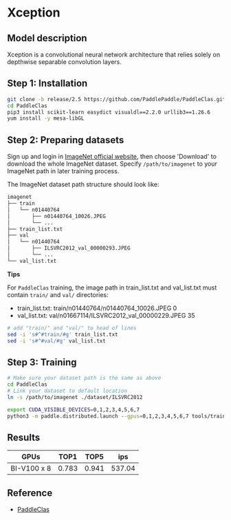# Xception

## Model description

Xception is a convolutional neural network architecture that relies solely on depthwise separable convolution layers.

## Step 1: Installation

```bash
git clone -b release/2.5 https://github.com/PaddlePaddle/PaddleClas.git
cd PaddleClas
pip3 install scikit-learn easydict visualdl==2.2.0 urllib3==1.26.6
yum install -y mesa-libGL
```

## Step 2: Preparing datasets

Sign up and login in [ImageNet official website](https://www.image-net.org/index.php), then choose 'Download' to download the whole ImageNet dataset. Specify `/path/to/imagenet` to your ImageNet path in later training process.

The ImageNet dataset path structure should look like:

```bash
imagenet
├── train
│   └── n01440764
│       ├── n01440764_10026.JPEG
│       └── ...
├── train_list.txt
├── val
│   └── n01440764
│       ├── ILSVRC2012_val_00000293.JPEG
│       └── ...
└── val_list.txt
```

**Tips**

For `PaddleClas` training, the image path in train_list.txt and val_list.txt must contain `train/` and `val/` directories:
- train_list.txt: train/n01440764/n01440764_10026.JPEG 0
- val_list.txt: val/n01667114/ILSVRC2012_val_00000229.JPEG 35

```bash
# add "train/" and "val/" to head of lines
sed -i 's#^#train/#g' train_list.txt
sed -i 's#^#val/#g' val_list.txt
```

## Step 3: Training

```bash
# Make sure your dataset path is the same as above
cd PaddleClas
# Link your dataset to default location
ln -s /path/to/imagenet ./dataset/ILSVRC2012

export CUDA_VISIBLE_DEVICES=0,1,2,3,4,5,6,7
python3 -m paddle.distributed.launch --gpus=0,1,2,3,4,5,6,7 tools/train.py -c ./ppcls/configs/ImageNet/Xception/Xception41.yaml
```

## Results
| GPUs        | TOP1        | TOP5        | ips         |
|:-----------:|:-----------:|:-----------:|:-----------:|
| BI-V100 x 8 |0.783        | 0.941       | 537.04      |

## Reference
- [PaddleClas](https://github.com/PaddlePaddle/PaddleClas)
